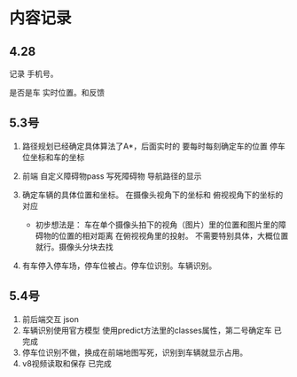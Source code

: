 

# 内容记录



## 4.28



记录 手机号。 

 



是否是车 实时位置。和反馈

 

 

 

## 5.3号

1. 路径规划已经确定具体算法了A*，后面实时的 要每时每刻确定车的位置
    停车位坐标和车的坐标

2. 前端 自定义障碍物pass 写死障碍物 导航路径的显示

 

3. 确定车辆的具体位置和坐标。
   在摄像头视角下的坐标和 俯视视角下的坐标的对应
   - 初步想法是：
     车在单个摄像头拍下的视角（图片）里的位置和图片里的障碍物的位置的相对距离
     在俯视视角里的投射。 不需要特别具体，大概位置就行。摄像头分块去找

4. 有车停入停车场，停车位被占。停车位识别。车辆识别。

## 5.4号

1. 前后端交互 json 
2. 车辆识别使用官方模型 使用predict方法里的classes属性，第二号确定车 已完成
3. 停车位识别不做，换成在前端地图写死，识别到车辆就显示占用。
4. v8视频读取和保存 已完成